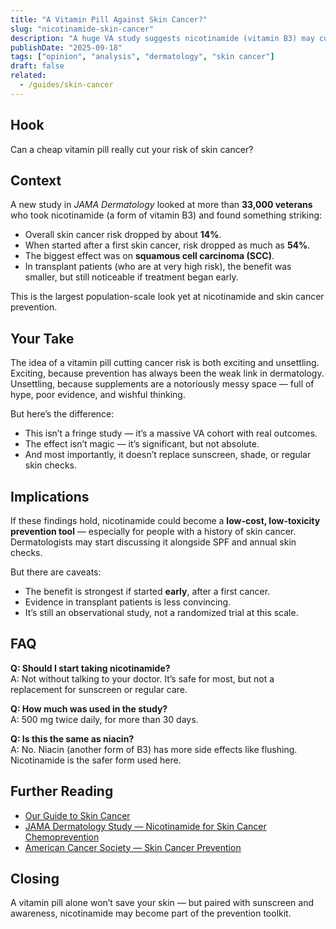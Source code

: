 ```yaml
---
title: "A Vitamin Pill Against Skin Cancer?"
slug: "nicotinamide-skin-cancer"
description: "A huge VA study suggests nicotinamide (vitamin B3) may cut skin cancer risk — but does it change the game?"
publishDate: "2025-09-18"
tags: ["opinion", "analysis", "dermatology", "skin cancer"]
draft: false
related:
  - /guides/skin-cancer
---
```


## Hook
Can a cheap vitamin pill really cut your risk of skin cancer?

## Context
A new study in *JAMA Dermatology* looked at more than **33,000 veterans** who took nicotinamide (a form of vitamin B3) and found something striking:  
- Overall skin cancer risk dropped by about **14%**.  
- When started after a first skin cancer, risk dropped as much as **54%**.  
- The biggest effect was on **squamous cell carcinoma (SCC)**.  
- In transplant patients (who are at very high risk), the benefit was smaller, but still noticeable if treatment began early.

This is the largest population-scale look yet at nicotinamide and skin cancer prevention.

## Your Take
The idea of a vitamin pill cutting cancer risk is both exciting and unsettling. Exciting, because prevention has always been the weak link in dermatology. Unsettling, because supplements are a notoriously messy space — full of hype, poor evidence, and wishful thinking.  

But here’s the difference:  
- This isn’t a fringe study — it’s a massive VA cohort with real outcomes.  
- The effect isn’t magic — it’s significant, but not absolute.  
- And most importantly, it doesn’t replace sunscreen, shade, or regular skin checks.

## Implications
If these findings hold, nicotinamide could become a **low-cost, low-toxicity prevention tool** — especially for people with a history of skin cancer. Dermatologists may start discussing it alongside SPF and annual skin checks.  

But there are caveats:  
- The benefit is strongest if started **early**, after a first cancer.  
- Evidence in transplant patients is less convincing.  
- It’s still an observational study, not a randomized trial at this scale.

## FAQ
**Q: Should I start taking nicotinamide?**  
A: Not without talking to your doctor. It’s safe for most, but not a replacement for sunscreen or regular care.  

**Q: How much was used in the study?**  
A: 500 mg twice daily, for more than 30 days.  

**Q: Is this the same as niacin?**  
A: No. Niacin (another form of B3) has more side effects like flushing. Nicotinamide is the safer form used here.  

## Further Reading
- [Our Guide to Skin Cancer](/guides/skin-cancer)  
- [JAMA Dermatology Study — Nicotinamide for Skin Cancer Chemoprevention](https://doi.org/10.1001/jamadermatol.2025.3238)  
- [American Cancer Society — Skin Cancer Prevention](https://www.cancer.org/healthy/be-safe-in-sun.html)  

## Closing
A vitamin pill alone won’t save your skin — but paired with sunscreen and awareness, nicotinamide may become part of the prevention toolkit.  

